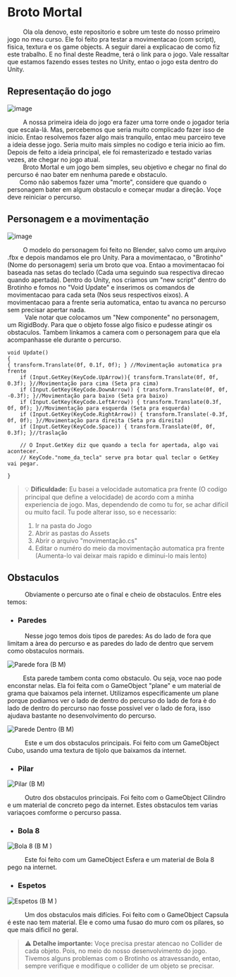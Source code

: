 # Broto Mortal
&nbsp;&nbsp;&nbsp;&nbsp;&nbsp;&nbsp;&nbsp;&nbsp;&nbsp;Ola ola denovo, este repositorio e sobre um teste do nosso primeiro jogo no meu curso. Ele foi feito pra testar a movimentacao (com script), fisica, textura e os game objects. A seguir darei a explicacao  de como fiz este trabalho. E no final deste Readme, terá o link para o jogo. Vale ressaltar que estamos fazendo esses testes no Unity, entao o jogo esta dentro do Unity.<br>
## Representação do jogo <br>
![image](https://github.com/KauanJesusJD/Broto-Mortal/assets/127852225/b90e578e-1a9b-41eb-a944-0445d2e3e3e0)<br>

&nbsp;&nbsp;&nbsp;&nbsp;&nbsp;&nbsp;&nbsp;&nbsp;&nbsp;A nossa primeira ideia do jogo era fazer uma torre onde o jogador teria que escala-lá. Mas, percebemos que seria muito complicado fazer isso de inicio. Entao resolvemos fazer algo mais tranquilo, entao meu parceiro teve a ideia desse jogo. Seria muito mais simples no codigo e teria inicio ao fim. Depois de feito a ideia principal, ele foi remasterizado e testado varias vezes, ate chegar no jogo atual.<br>
&nbsp;&nbsp;&nbsp;&nbsp;&nbsp;&nbsp;&nbsp;&nbsp;&nbsp;Broto Mortal e um jogo bem simples, seu objetivo e chegar no final do percurso é nao bater em nenhuma parede e obstaculo.<br>&nbsp;&nbsp;&nbsp;&nbsp;&nbsp;&nbsp;&nbsp;Como não sabemos fazer uma "morte", considere que quando o personagem bater em algum obstaculo e começar mudar a direção. Voçe deve reiniciar o percurso.
## Personagem e a movimentação
![image](https://github.com/KauanJesusJD/Broto-Mortal/assets/127852225/51b1b4b9-13e9-45c7-a164-281446e4fc68)
 
&nbsp;&nbsp;&nbsp;&nbsp;&nbsp;&nbsp;&nbsp;&nbsp;&nbsp;O modelo do personagem foi feito no Blender, salvo como um arquivo .fbx e depois mandamos ele pro Unity. Para a movimentacao, o "Brotinho" (Nome do personagem) seria um broto que voa. Entao a movimentacao foi baseada nas setas do teclado (Cada uma seguindo sua respectiva direcao quando apertada). Dentro do Unity, nos criamos um "new script" dentro do Brotinho e fomos no "Void Update" e inserimos os comandos de movimentacao para cada seta (Nos seus respectivos eixos). A movimentacao para a frente seria automatica, entao tu avanca no percurso sem precisar apertar nada.<br>&nbsp;&nbsp;&nbsp;&nbsp;&nbsp;&nbsp;&nbsp;&nbsp;&nbsp; Vale notar que colocamos um "New componente" no personagem, um RigidBody. Para que o objeto fosse algo fisico e pudesse atingir os obstaculos. Tambem linkamos a camera com o personagem para que ela acompanhasse ele durante o percurso.

    void Update()
    {
	{ transform.Translate(0f, 0.1f, 0f); } //Movimentação automatica pra frente
        if (Input.GetKey(KeyCode.UpArrow)){ transform.Translate(0f, 0f, 0.3f); }//Movimentação para cima (Seta pra cima)
        if (Input.GetKey(KeyCode.DownArrow)) { transform.Translate(0f, 0f, -0.3f); }//Movimentação para baixo (Seta pra baixo)
        if (Input.GetKey(KeyCode.LeftArrow)) { transform.Translate(0.3f, 0f, 0f); }//Movimentação para esquerda (Seta pra esquerda)
        if (Input.GetKey(KeyCode.RightArrow)) { transform.Translate(-0.3f, 0f, 0f); }//Movimentação para direita (Seta pra direita)
        if (Input.GetKey(KeyCode.Space)) { transform.Translate(0f, 0f, 0.3f); }//traslação

        // O Input.GetKey diz que quando a tecla for apertada, algo vai acontecer.
		// KeyCode."nome_da_tecla" serve pra botar qual teclar o GetKey vai pegar.
        
    }
 
> 💡 **Dificuldade:** Eu basei a velocidade automatica pra frente (O codígo principal que define a velocidade) de acordo com a minha experiencia de jogo. Mas, dependendo de como tu for, se achar difícil ou muito facil. Tu pode alterar isso, so e necessarío:
> 1. Ir na pasta do Jogo
> 2. Abrir as pastas do Assets
> 3. Abrir o arquivo "movimentação.cs"
> 4. Editar o numéro do meio da movimentação automatica pra frente (Aumenta-lo vai deixar mais rapido e diminui-lo mais lento)
 
 ## Obstaculos
 &nbsp;&nbsp;&nbsp;&nbsp;&nbsp;&nbsp;&nbsp;&nbsp;&nbsp; Obviamente o percurso ate o final e cheio de obstaculos. Entre eles temos:
- ### Paredes <br>
 &nbsp;&nbsp;&nbsp;&nbsp;&nbsp;&nbsp;&nbsp;&nbsp;&nbsp; Nesse jogo temos dois tipos de paredes: As do lado de fora que limitam a àrea do percurso e as paredes do lado de dentro que servem como obstaculos normais.
 
![Parede fora (B M)](https://github.com/KauanJesusJD/Broto-Mortal/assets/127852225/b09a4137-501c-4802-b8c4-0c4a58b5a0a3)<br>

&nbsp;&nbsp;&nbsp;&nbsp;&nbsp;&nbsp;&nbsp;&nbsp;&nbsp;Esta parede tambem conta como obstaculo. Ou seja, voce nao pode enconstar nelas. Ela foi feita com o GameObject "plane" e um material de grama que baixamos pela internet. Utilizamos especificamente um plane porque podiamos ver o lado de dentro do percurso do lado de fora è do lado de dentro do percurso nao fosse possivel ver o lado de fora, isso ajudava bastante no desenvolvimento do percurso.

![Parede Dentro (B M)](https://github.com/KauanJesusJD/Broto-Mortal/assets/127852225/ecdad4de-6300-47e3-94d5-097e4b7a5fba)<br>

&nbsp;&nbsp;&nbsp;&nbsp;&nbsp;&nbsp;&nbsp;&nbsp;&nbsp; Este e um dos obstaculos principais. Foi feito com um GameObject Cubo, usando uma textura de tijolo que baixamos da internet.
- ### Pilar

![Pilar (B M)](https://github.com/KauanJesusJD/Broto-Mortal/assets/127852225/61e320b7-a48c-4e47-8f18-17bd0b3dd78a)

&nbsp;&nbsp;&nbsp;&nbsp;&nbsp;&nbsp;&nbsp;&nbsp;&nbsp; Outro dos obstaculos principais. Foi feito com o GameObject Cilindro e um material de concreto pego da internet. Estes obstaculos tem varias variaçoes comforme o percurso passa.<br>
- ### Bola 8

![Bola 8 (B M )](https://github.com/KauanJesusJD/Broto-Mortal/assets/127852225/0ba33c84-73e6-49e1-b20f-55fe678de45c)

&nbsp;&nbsp;&nbsp;&nbsp;&nbsp;&nbsp;&nbsp;&nbsp;&nbsp; Este foi feito com um GameObject Esfera e um material de Bola 8 pego na internet.<br>
- ### Espetos 

![Espetos (B M )](https://github.com/KauanJesusJD/Broto-Mortal/assets/127852225/cbc6a9f3-3eeb-46c7-b7c3-d4505aca829e)

&nbsp;&nbsp;&nbsp;&nbsp;&nbsp;&nbsp;&nbsp;&nbsp;&nbsp; Um dos obstaculos mais difícies. Foi feito com o GameObject Capsula é este nao tem material. Ele e como uma fusao do muro com os pilares, so que mais dificil no geral.<br>
> ⚠️ **Detalhe importante:** Voçe precisa prestar atencao no Collider de cada objeto. Pois, no meio do nosso desenvolvimento do jogo. Tivemos alguns problemas com o Brotinho os atravessando, entao, sempre verifique e modifique o collider de um objeto se precisar.


